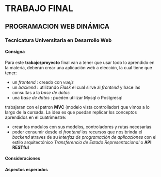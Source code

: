 # TRABAJO FINAL

## PROGRAMACION WEB DINÁMICA

### Tecnicatura Universitaria en Desarrollo Web

#### Consigna

Para este **trabajo/proyecto** final van a tener que usar todo lo aprendido en la materia, deberán crear una aplicación web a elección, la cual tiene que tener:

- un _frontend_ : creado con _vuejs_
- un _backend_  : utilizando _Flask_ el cual sirve al _frontend_ y hace las consultas a la _base de datos_
- una _base de datos_ : pueden utilizar Mysql o Postgresql
  
trabajaran con el patron **MVC** (modelo vista controllador) que vimos a lo largo de la cursada.
La idea es que puedan replicar los conceptos aprendidos en el cuatrimestre:

- crear los modulos con sus modelos, controladores y rutas necesarias
- poder consumir desde el _frontend_ los recursos que nos brinda el _backend_ atraves de su _interfaz de programación de aplicaciones_ con el estilo arquitectónico _Transferencia de Estado Representacional_ o **API RESTful**

#### Consideraciones

#### Aspectos esperados
